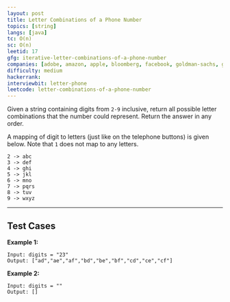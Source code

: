 ```yaml
---
layout: post
title: Letter Combinations of a Phone Number
topics: [string]
langs: [java]
tc: O(n)
sc: O(n)
leetid: 17
gfg: iterative-letter-combinations-of-a-phone-number
companies: [adobe, amazon, apple, bloomberg, facebook, goldman-sachs, google, intuit, microsoft, oracle, twitter, uber]
difficulty: medium
hackerrank: 
interviewbit: letter-phone
leetcode: letter-combinations-of-a-phone-number
---
```


Given a string containing digits from `2-9` inclusive, 
return all possible letter combinations that the number could represent. Return the answer in any order.

A mapping of digit to letters (just like on the telephone buttons) is given below. Note that `1` does not map to any letters.

```
2 -> abc
3 -> def
4 -> ghi
5 -> jkl
6 -> mno
7 -> pqrs
8 -> tuv
9 -> wxyz
```

---

## Test Cases

**Example 1:** 
```
Input: digits = "23"
Output: ["ad","ae","af","bd","be","bf","cd","ce","cf"]
```

**Example 2:** 
```
Input: digits = ""
Output: []
```